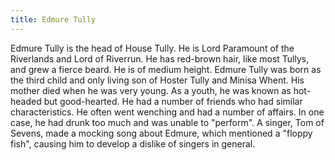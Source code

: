 ```yaml
---
title: Edmure Tully
---
```


Edmure Tully is the head of House Tully. He is Lord Paramount of the Riverlands and Lord of Riverrun. He has red-brown hair, like most Tullys, and grew a fierce beard. He is of medium height. Edmure Tully was born as the third child and only living son of Hoster Tully and Minisa Whent. His mother died when he was very young. As a youth, he was known as hot-headed but good-hearted. He had a number of friends who had similar characteristics. He often went wenching and had a number of affairs. In one case, he had drunk too much and was unable to "perform". A singer, Tom of Sevens, made a mocking song about Edmure, which mentioned a "floppy fish", causing him to develop a dislike of singers in general.



